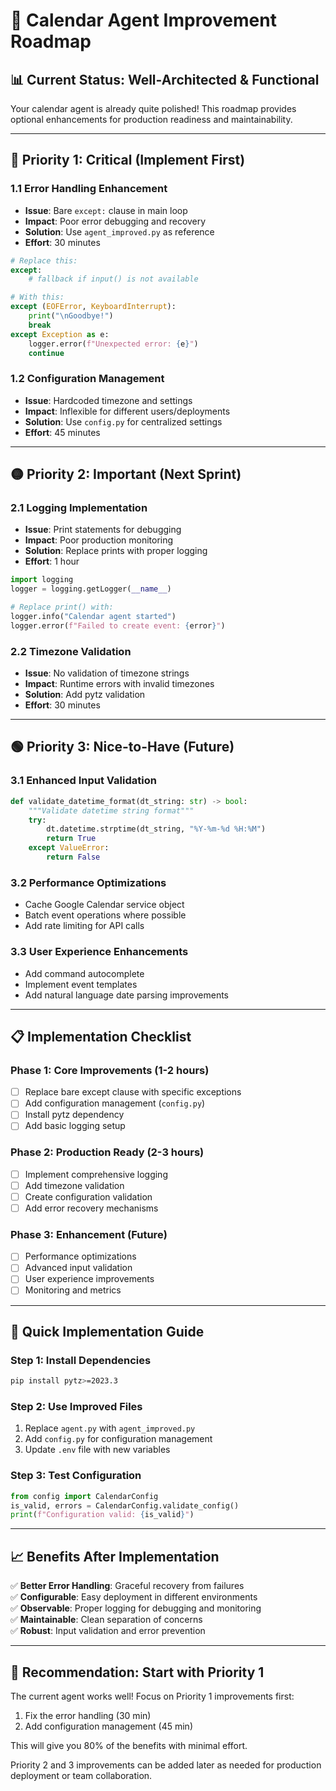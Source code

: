 # 🔧 Calendar Agent Improvement Roadmap

## 📊 **Current Status: Well-Architected & Functional**

Your calendar agent is already quite polished! This roadmap provides optional enhancements for production readiness and maintainability.

---

## 🔴 **Priority 1: Critical (Implement First)**

### **1.1 Error Handling Enhancement**
- **Issue**: Bare `except:` clause in main loop
- **Impact**: Poor error debugging and recovery
- **Solution**: Use `agent_improved.py` as reference
- **Effort**: 30 minutes

```python
# Replace this:
except:
    # fallback if input() is not available

# With this:
except (EOFError, KeyboardInterrupt):
    print("\nGoodbye!")
    break
except Exception as e:
    logger.error(f"Unexpected error: {e}")
    continue
```

### **1.2 Configuration Management**
- **Issue**: Hardcoded timezone and settings
- **Impact**: Inflexible for different users/deployments
- **Solution**: Use `config.py` for centralized settings
- **Effort**: 45 minutes

---

## 🟡 **Priority 2: Important (Next Sprint)**

### **2.1 Logging Implementation**
- **Issue**: Print statements for debugging
- **Impact**: Poor production monitoring
- **Solution**: Replace prints with proper logging
- **Effort**: 1 hour

```python
import logging
logger = logging.getLogger(__name__)

# Replace print() with:
logger.info("Calendar agent started")
logger.error(f"Failed to create event: {error}")
```

### **2.2 Timezone Validation**
- **Issue**: No validation of timezone strings
- **Impact**: Runtime errors with invalid timezones
- **Solution**: Add pytz validation
- **Effort**: 30 minutes

---

## 🟢 **Priority 3: Nice-to-Have (Future)**

### **3.1 Enhanced Input Validation**
```python
def validate_datetime_format(dt_string: str) -> bool:
    """Validate datetime string format"""
    try:
        dt.datetime.strptime(dt_string, "%Y-%m-%d %H:%M")
        return True
    except ValueError:
        return False
```

### **3.2 Performance Optimizations**
- Cache Google Calendar service object
- Batch event operations where possible
- Add rate limiting for API calls

### **3.3 User Experience Enhancements**
- Add command autocomplete
- Implement event templates
- Add natural language date parsing improvements

---

## 📋 **Implementation Checklist**

### **Phase 1: Core Improvements (1-2 hours)**
- [ ] Replace bare except clause with specific exceptions
- [ ] Add configuration management (`config.py`)
- [ ] Install pytz dependency
- [ ] Add basic logging setup

### **Phase 2: Production Ready (2-3 hours)**
- [ ] Implement comprehensive logging
- [ ] Add timezone validation
- [ ] Create configuration validation
- [ ] Add error recovery mechanisms

### **Phase 3: Enhancement (Future)**
- [ ] Performance optimizations
- [ ] Advanced input validation
- [ ] User experience improvements
- [ ] Monitoring and metrics

---

## 🔧 **Quick Implementation Guide**

### **Step 1: Install Dependencies**
```bash
pip install pytz>=2023.3
```

### **Step 2: Use Improved Files**
1. Replace `agent.py` with `agent_improved.py`
2. Add `config.py` for configuration management
3. Update `.env` file with new variables

### **Step 3: Test Configuration**
```python
from config import CalendarConfig
is_valid, errors = CalendarConfig.validate_config()
print(f"Configuration valid: {is_valid}")
```

---

## 📈 **Benefits After Implementation**

✅ **Better Error Handling**: Graceful recovery from failures  
✅ **Configurable**: Easy deployment in different environments  
✅ **Observable**: Proper logging for debugging and monitoring  
✅ **Maintainable**: Clean separation of concerns  
✅ **Robust**: Input validation and error prevention  

---

## 🎯 **Recommendation: Start with Priority 1**

The current agent works well! Focus on Priority 1 improvements first:
1. Fix the error handling (30 min)
2. Add configuration management (45 min)

This will give you 80% of the benefits with minimal effort.

Priority 2 and 3 improvements can be added later as needed for production deployment or team collaboration. 